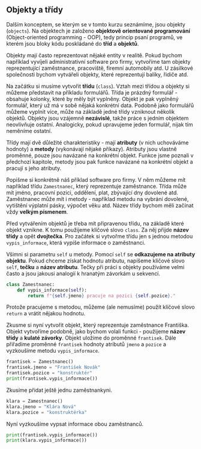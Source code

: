 ## Objekty a třídy

Dalším konceptem, se kterým se v tomto kurzu seznámíme, jsou objekty (`objects`). Na objektech je založeno **objektově orientované programování** (Object-oriented programming - OOP), tedy princip psaní programů, ve kterém jsou bloky kódu poskládané do **tříd** a **objektů**.

Objekty mají často reprezentovat nějaké entity v realitě. Pokud bychom například vyvíjeli administrativní software pro firmy, vytvoříme tam objekty reprezentující zaměstnance, pracoviště, firemní automobily atd. U zásilkové společnosti bychom vytvářeli objekty, které reprezentují balíky, řidiče atd.

Na začátku si musíme vytvořit **třídu** (`class`). Vztah mezi třídou a objekty si můžeme představit na příkladu formulářů. Třída je prázdný formulář - obsahuje kolonky, které by měly být vyplněny. Objekt je pak vyplněný formulář, který už má v sobě nějaká konkrétní data. Podobně jako formulářů můžeme vyplnit více, může na základě jedné třídy vzniknout několik objektů. Objekty jsou vzájemně **nezávislé**, takže práce s jedním objektem neovlivňuje ostatní. Analogicky, pokud upravujeme jeden formulář, nijak tím neměníme ostatní.

Třídy mají dvě důležité charakteristiky - mají **atributy** (v nich uchováváme hodnoty) a **metody** (vykonávají nějaké příkazy). Atributy jsou vlastně proměnné, pouze jsou navázané na konkrétní objekt. Funkce jsme poznali v předchozí kapitole, metody jsou pak funkce navázané na konkrétní objekt a pracují s jeho atributy.

Popišme si konkrétně náš příklad software pro firmy. V něm můžeme mít například třídu `Zamestnanec`, který reprezentuje zaměstnance. Třída může mít jméno, pracovní pozici, oddělení, plat, zbývající dny dovolené atd. Zaměstnanec může mít i metody - například metodu na vybrání dovolené, vytištění výplatní pásky, výpočet věku atd. Název třídy bychom měli začínat vždy **velkým písmenem**.

Před vytvářením objektů je třeba mít připravenou třídu, na základě které objekt vznikne. K tomu použijeme klíčové slovo `class`. Za něj přijde **název třídy** a opět **dvojtečka**. Pro začátek si vytvořme třídu jen s jednou metodou `vypis_informace`, která vypíše informace o zaměstnanci.

Všimni si parametru `self` u metody. Pomocí `self` se **odkazujeme na atributy objektu**. Pokud chceme získat hodnotu atributu, napíšeme klíčové slovo `self`, **tečku** a **název atributu**. Tečky při práci s objekty používáme velmi často a jsou jakousi analogií k hranatým závorkám u sekvencí.

```py
class Zamestnanec:
    def vypis_informace(self):
        return f"{self.jmeno} pracuje na pozici {self.pozice}."
```

Protože pracujeme s metodou, můžeme (ale nemusíme) použít klíčové slovo `return` a vrátit nějakou hodnotu.

Zkusme si nyní vytvořit objekt, který reprezentuje zaměstnance Františka. Objekt vytvoříme podobně, jako bychom volali funkci - použijeme **název třídy** a **kulaté závorky**. Objekt uložíme do proměnné `frantisek`. Dále přiřadíme proměnné `frantisek` hodnoty atributů `jmeno` a `pozice` a vyzkoušíme metodu `vypis_informace`.

```py
frantisek = Zamestnanec()
frantisek.jmeno = "František Novák"
frantisek.pozice = "konstruktér"
print(frantisek.vypis_informace())
```

Zkusíme přidat ještě jednu zaměstnankyni.

```py
klara = Zamestnanec()
klara.jmeno = "Klára Nová"
klara.pozice = "konstruktérka"
```

Nyní vyzkoušíme vypsat informace obou zaměstnanců.

```py
print(frantisek.vypis_informace())
print(klara.vypis_informace())
```
